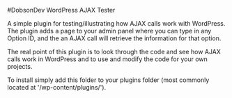#DobsonDev WordPress AJAX Tester

A simple plugin for testing/illustrating how AJAX calls work with WordPress. The plugin adds a page to your admin panel where you can type in any Option ID, and the an AJAX call will retrieve the information for that option.

The real point of this plugin is to look through the code and see how AJAX calls work in WordPress and to use and modify the code for your own projects.

To install simply add this folder to your plugins folder (most commonly located at '/wp-content/plugins/').